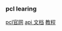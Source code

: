 ### pcl learing

[pcl官网](https://pointclouds.org/)
[api 文档](https://pointclouds.org/documentation/)
[教程](https://pcl.readthedocs.io/projects/tutorials/en/latest/)
